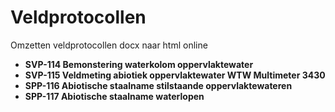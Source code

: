 # Veldprotocollen
Omzetten veldprotocollen docx naar html online
- __SVP-114 Bemonstering waterkolom oppervlaktewater__
- __SVP-115 Veldmeting abiotiek oppervlaktewater WTW Multimeter 3430__
- __SPP-116 Abiotische staalname stilstaande oppervlaktewateren__
- __SPP-117 Abiotische staalname waterlopen__
